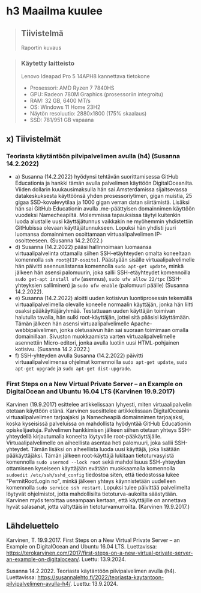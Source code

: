 # h3 Maailma kuulee

> ## Tiivistelmä
>
> Raportin kuvaus

> ### Käytetty laitteisto
>
> Lenovo Ideapad Pro 5 14APH8 kannettava tietokone
> - Prosessori: AMD Ryzen 7 7840HS
> - GPU: Radeon 780M Graphics (prosessoriin integroitu)
> - RAM: 32 GB, 6400 MT/s
> - OS: Windows 11 Home 23H2
> - Näytön resoluutio: 2880x1800 (175% skaalaus)
> - SSD: 781/951 GB vapaana

## x) Tiivistelmät

### Teoriasta käytäntöön pilvipalvelimen avulla (h4) (Susanna 14.2.2022)

- a) Susanna (14.2.2022) hyödynsi tehtävän suorittamisessa GitHub Educationia ja hankki tämän avulla palvelimen käyttöön DigitalOceanilta. Viiden dollarin kuukausimaksulla hän sai Amsterdamissa sijaitsevassa datakeskuksesta käyttöönsä yhden prosessoriytimen, gigan muistia, 25 gigaa SSD-kovalevytilaa ja 1000 gigan verran datan siirtämistä. Lisäksi hän sai GitHub Educationin avulla .me-päättyisen domainnimen käyttöön vuodeksi Namecheapiltä. Molemmissa tapauksissa täytyi kuitenkin luoda alustalle uusi käyttäjätunnus vaikkakin ne myöhemmin yhdistettiin GitHubissa olevaan käyttäjätunnukseen. Lopuksi hän yhdisti juuri luomansa domainnimen osoittamaan virtuaalipalvelimen IP-osoitteeseen. (Susanna 14.2.2022.)
- d) Susanna (14.2.2022) pääsi hallinnoimaan luomaansa virtuaalipalvelinta ottamalla siihen SSH-etäyhteyden omalta koneeltaan komennolla `ssh root@[IP-osoite]`. Päästyään sisälle virtuaalipalvelimelle hän päivitti asennuslistansa komennolla `sudo apt-get update`, minkä jälkeen hän asensi palomuurin, joka sallii SSH-etäyhteydet komennoilla `sudo get-apt install ufw` (asennus), `sudo ufw allow 22/tpc` (SSH-yhteyksien salliminen) ja `sudo ufw enable` (palomuuri päälle) (Susanna 14.2.2022).
- e) Susanna (14.2.2022) aloitti uuden kotisivun luontiprosessin tekemällä virtuaalipalvelimella olevalle koneelle normaalin käyttäjän, jonka hän liitti osaksi pääkäyttäjäryhmää. Testattuaan uuden käyttäjän toimivan halutulla tavalla, hän sulki root-käyttäjän, jottei sitä pääsisi käyttämään. Tämän jälkeen hän asensi virtuaalipalvelimelle Apache-webbipalvelimen, jonka oletussivun hän sai suoraan toimimaan omalla domainillaan. Sivuston muokkaamista varten virtuaalipalvelimelle asennettiin Micro-editori, jonka avulla luotiin uusi HTML-pohjainen kotisivu. (Susanna 14.2.2022.)
- f) SSH-yhteyden avulla Susanna (14.2.2022) päivitti virtuaalipalvelimensa ohjelmat komennoilla `sudo apt-get update`, `sudo apt-get upgrade` ja `sudo apt-get dist-upgrade`.

### First Steps on a New Virtual Private Server – an Example on DigitalOcean and Ubuntu 16.04 LTS (Karvinen 19.9.2017)

Karvinen (19.9.2017) esittelee artikkelissaan lyhyesti, miten virtuaalipalvelin otetaan käyttöön etänä. Karvinen suosittelee artikkelissaan DigitalOceania virtuaalipalvelimen tarjoajaksi ja Namecheapiä domainnimen tarjoajaksi, koska kyseisissä palveluissa on mahdollista hyödyntää GitHub Educationin opiskelijaetuja. Palvelimen hankkimisen jälkeen siihen otetaan yhteys SSH-yhteydellä kirjautumalla koneelta löytyvälle root-pääkäyttäjälle. Virtuaalipalvelimelle on aiheellista asentaa heti palomuuri, joka sallii SSH-yhteydet. Tämän lisäksi on aiheellista luoda uusi käyttäjä, joka lisätään pääkäyttäjäksi. Tämän jälkeen root-käyttäjä lukitaan tietoturvasyistä komennolla `sudo usermod --lock root` sekä mahdollisuus SSH-yhteyden ottamiseen kyseiseen käyttäjään evätään muokkaamalla komennolla `sudoedit /etc/ssh/sshd_config` tiedostoa siten, että tiedostossa lukee "PermitRootLogin no", minkä jälkeen yhteys käynnistetään uudelleen komennolla `sudo service ssh restart`. Lopuksi tulee päivittää palvelimelta löytyvät ohjelmistot, jotta mahdollisilta tietoturva-aukoilta säästytään. Karvinen myös teroittaa useampaan kertaan, että käyttäjille on annettava hyvät salasanat, jotta vältyttäisiin tietoturvamurroilta. (Karvinen 19.9.2017.)

## Lähdeluettelo

Karvinen, T. 19.9.2017. First Steps on a New Virtual Private Server – an Example on DigitalOcean and Ubuntu 16.04 LTS. Luettavissa: https://terokarvinen.com/2017/first-steps-on-a-new-virtual-private-server-an-example-on-digitalocean/. Luettu: 13.9.2024.

Susanna 14.2.2022. Teoriasta käytäntöön pilvipalvelimen avulla (h4). Luettavissa: https://susannalehto.fi/2022/teoriasta-kaytantoon-pilvipalvelimen-avulla-h4/. Luettu: 13.9.2024.
